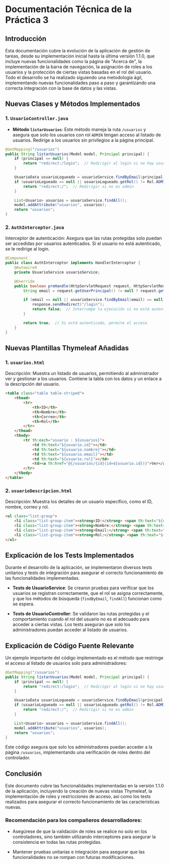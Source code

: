 
# Documentación Técnica de la Práctica 3

## Introducción

Esta documentación cubre la evolución de la aplicación de gestión de tareas, desde su implementación inicial hasta la última versión 1.1.0, que incluye nuevas funcionalidades como la página de "Acerca de", la implementación de la barra de navegación, la asignación de roles a los usuarios y la protección de ciertas vistas basadas en el rol del usuario. Todo el desarrollo se ha realizado siguiendo una metodología ágil, implementando nuevas funcionalidades paso a paso y garantizando una correcta integración con la base de datos y las vistas.

## Nuevas Clases y Métodos Implementados

### 1. `UsuarioController.java`
- **Método `listarUsuarios`**: Este método maneja la ruta `/usuarios` y asegura que solo los usuarios con rol `ADMIN` tengan acceso al listado de usuarios. Redirige a los usuarios sin privilegios a la página principal.

```java
@GetMapping("/usuarios")
public String listarUsuarios(Model model, Principal principal) {
    if (principal == null) {
        return "redirect:/login";  // Redirigir al login si no hay usuario autenticado
    }

    UsuarioData usuarioLogueado = usuarioService.findByEmail(principal.getName());
    if (usuarioLogueado == null || usuarioLogueado.getRol() != Rol.ADMIN) {
        return "redirect:/";  // Redirigir si no es admin
    }

    List<Usuario> usuarios = usuarioService.findAll();
    model.addAttribute("usuarios", usuarios);
    return "usuarios";
}
```

### 2. `AuthInterceptor.java`  
Interceptor de autenticación: Asegura que las rutas protegidas solo puedan ser accedidas por usuarios autenticados. Si el usuario no está autenticado, se le redirige al login.

```java
@Component
public class AuthInterceptor implements HandlerInterceptor {
    @Autowired
    private UsuarioService usuarioService;

    @Override
    public boolean preHandle(HttpServletRequest request, HttpServletResponse response, Object handler) throws Exception {
        String email = request.getUserPrincipal() != null ? request.getUserPrincipal().getName() : null;

        if (email == null || usuarioService.findByEmail(email) == null) {
            response.sendRedirect("/login");
            return false;  // Interrumpe la ejecución si no está autenticado
        }

        return true;  // Si está autenticado, permite el acceso
    }
}
```

## Nuevas Plantillas Thymeleaf Añadidas

### 1. `usuarios.html`  
Descripción: Muestra un listado de usuarios, permitiendo al administrador ver y gestionar a los usuarios. Contiene la tabla con los datos y un enlace a la descripción del usuario.

```html
<table class="table table-striped">
    <thead>
        <tr>
            <th>ID</th>
            <th>Nombre</th>
            <th>Correo</th>
            <th>Rol</th>
        </tr>
    </thead>
    <tbody>
        <tr th:each="usuario : ${usuarios}">
            <td th:text="${usuario.id}"></td>
            <td th:text="${usuario.nombre}"></td>
            <td th:text="${usuario.email}"></td>
            <td th:text="${usuario.rol}"></td>
            <td><a th:href="@{/usuarios/{id}(id=${usuario.id})}">Ver</a></td>
        </tr>
    </tbody>
</table>
```

### 2. `usuarioDescripcion.html`  
Descripción: Muestra los detalles de un usuario específico, como el ID, nombre, correo y rol.

```html
<ul class="list-group">
    <li class="list-group-item"><strong>ID:</strong> <span th:text="${usuario.id}"></span></li>
    <li class="list-group-item"><strong>Nombre:</strong> <span th:text="${usuario.nombre}"></span></li>
    <li class="list-group-item"><strong>Email:</strong> <span th:text="${usuario.email}"></span></li>
    <li class="list-group-item"><strong>Rol:</strong> <span th:text="${usuario.rol}"></span></li>
</ul>
```

## Explicación de los Tests Implementados

Durante el desarrollo de la aplicación, se implementaron diversos tests unitarios y tests de integración para asegurar el correcto funcionamiento de las funcionalidades implementadas.

- **Tests de UsuarioService**: Se crearon pruebas para verificar que los usuarios se registran correctamente, que el rol se asigna correctamente, y que los métodos de búsqueda (`findByEmail`, `findAll`) funcionan como se espera.

- **Tests de UsuarioController**: Se validaron las rutas protegidas y el comportamiento cuando el rol del usuario no es el adecuado para acceder a ciertas vistas. Los tests aseguran que solo los administradores puedan acceder al listado de usuarios.

## Explicación de Código Fuente Relevante

Un ejemplo importante del código implementado es el método que restringe el acceso al listado de usuarios solo para administradores:

```java
@GetMapping("/usuarios")
public String listarUsuarios(Model model, Principal principal) {
    if (principal == null) {
        return "redirect:/login";  // Redirigir al login si no hay usuario autenticado
    }

    UsuarioData usuarioLogueado = usuarioService.findByEmail(principal.getName());
    if (usuarioLogueado == null || usuarioLogueado.getRol() != Rol.ADMIN) {
        return "redirect:/";  // Redirigir si no es admin
    }

    List<Usuario> usuarios = usuarioService.findAll();
    model.addAttribute("usuarios", usuarios);
    return "usuarios";
}
```

Este código asegura que solo los administradores puedan acceder a la página `/usuarios`, implementando una verificación de roles dentro del controlador.

## Conclusión

Este documento cubre las funcionalidades implementadas en la versión 1.1.0 de la aplicación, incluyendo la creación de nuevas vistas Thymeleaf, la implementación de roles y restricciones de acceso, así como los tests realizados para asegurar el correcto funcionamiento de las características nuevas.

### Recomendación para los compañeros desarrolladores:

* Asegúrese de que la validación de roles se realice no solo en los controladores, sino también utilizando interceptores para asegurar la consistencia en todas las rutas protegidas.

* Mantener pruebas unitarias e integración para asegurar que las funcionalidades no se rompan con futuras modificaciones.

